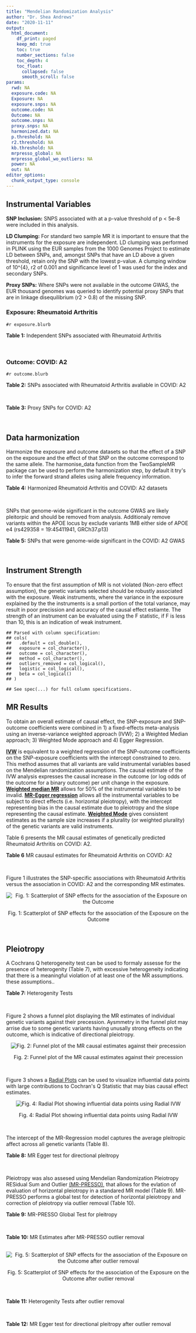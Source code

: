 ```yaml
---
title: "Mendelian Randomization Analysis"
author: "Dr. Shea Andrews"
date: "2020-11-11"
output:
  html_document:
    df_print: paged
    keep_md: true
    toc: true
    number_sections: false
    toc_depth: 4
    toc_float:
      collapsed: false
      smooth_scroll: false
params:
  rwd: NA
  exposure.code: NA
  Exposure: NA
  exposure.snps: NA
  outcome.code: NA
  Outcome: NA
  outcome.snps: NA
  proxy.snps: NA
  harmonized.dat: NA
  p.threshold: NA
  r2.threshold: NA
  kb.threshold: NA
  mrpresso_global: NA
  mrpresso_global_wo_outliers: NA
  power: NA
  out: NA
editor_options:
  chunk_output_type: console
---
```







## Instrumental Variables
**SNP Inclusion:** SNPS associated with at a p-value threshold of p < 5e-8 were included in this analysis.
<br>

**LD Clumping:** For standard two sample MR it is important to ensure that the instruments for the exposure are independent. LD clumping was performed in PLINK using the EUR samples from the 1000 Genomes Project to estimate LD between SNPs, and, amongst SNPs that have an LD above a given threshold, retain only the SNP with the lowest p-value. A clumping window of 10^{4}, r2 of 0.001 and significance level of 1 was used for the index and secondary SNPs.
<br>

**Proxy SNPs:** Where SNPs were not available in the outcome GWAS, the EUR thousand genomes was queried to identify potential proxy SNPs that are in linkage disequilibrium (r2 > 0.8) of the missing SNP.
<br>

### Exposure: Rheumatoid Arthritis
`#r exposure.blurb`
<br>

**Table 1:** Independent SNPs associated with Rheumatoid Arthritis
<div data-pagedtable="false">
  <script data-pagedtable-source type="application/json">
{"columns":[{"label":["SNP"],"name":[1],"type":["chr"],"align":["left"]},{"label":["CHROM"],"name":[2],"type":["dbl"],"align":["right"]},{"label":["POS"],"name":[3],"type":["dbl"],"align":["right"]},{"label":["REF"],"name":[4],"type":["chr"],"align":["left"]},{"label":["ALT"],"name":[5],"type":["chr"],"align":["left"]},{"label":["AF"],"name":[6],"type":["dbl"],"align":["right"]},{"label":["BETA"],"name":[7],"type":["dbl"],"align":["right"]},{"label":["SE"],"name":[8],"type":["dbl"],"align":["right"]},{"label":["Z"],"name":[9],"type":["dbl"],"align":["right"]},{"label":["P"],"name":[10],"type":["dbl"],"align":["right"]},{"label":["N"],"name":[11],"type":["dbl"],"align":["right"]},{"label":["TRAIT"],"name":[12],"type":["chr"],"align":["left"]}],"data":[{"1":"rs187786174","2":"1","3":"2523811","4":"G","5":"A","6":"0.0204778","7":"-0.11653382","8":"0.015306122","9":"-7.613543","10":"2.2e-10","11":"58284","12":"Rheumatoid_Arthritis"},{"1":"rs2240336","2":"1","3":"17674402","4":"C","5":"T","6":"0.3954930","7":"-0.10536052","8":"0.015306122","9":"-6.883554","10":"1.4e-09","11":"58284","12":"Rheumatoid_Arthritis"},{"1":"rs28411352","2":"1","3":"38278579","4":"C","5":"T","6":"0.2434500","7":"0.10436002","8":"0.022959184","9":"4.545458","10":"5.2e-09","11":"58284","12":"Rheumatoid_Arthritis"},{"1":"rs2476601","2":"1","3":"114377568","4":"A","5":"G","6":"0.8679250","7":"-0.59332700","8":"0.043367347","9":"-13.681400","10":"1.6e-149","11":"58284","12":"Rheumatoid_Arthritis"},{"1":"rs61828284","2":"1","3":"173299743","4":"C","5":"T","6":"0.0550693","7":"-0.19845094","8":"0.028061224","9":"-7.072070","10":"8.7e-09","11":"58284","12":"Rheumatoid_Arthritis"},{"1":"rs34695944","2":"2","3":"61124850","4":"T","5":"C","6":"0.3807150","7":"0.11653400","8":"0.015306122","9":"7.613540","10":"4.4e-14","11":"58284","12":"Rheumatoid_Arthritis"},{"1":"rs2661798","2":"2","3":"65635688","4":"A","5":"T","6":"0.3834450","7":"0.09431070","8":"0.015306122","9":"6.161630","10":"1.1e-09","11":"58284","12":"Rheumatoid_Arthritis"},{"1":"rs9653442","2":"2","3":"100825367","4":"C","5":"T","6":"0.5316020","7":"-0.10536052","8":"0.015306122","9":"-6.883554","10":"3.6e-12","11":"58284","12":"Rheumatoid_Arthritis"},{"1":"rs13426947","2":"2","3":"191933254","4":"G","5":"A","6":"0.1827410","7":"0.13102826","8":"0.022959184","9":"5.707009","10":"2.4e-12","11":"58284","12":"Rheumatoid_Arthritis"},{"1":"rs3087243","2":"2","3":"204738919","4":"G","5":"A","6":"0.3997100","7":"-0.13926207","8":"0.015306122","9":"-9.098455","10":"9.2e-20","11":"58284","12":"Rheumatoid_Arthritis"},{"1":"rs4452313","2":"3","3":"17047032","4":"A","5":"T","6":"0.2911230","7":"0.10536100","8":"0.015306122","9":"6.883550","10":"2.7e-10","11":"58284","12":"Rheumatoid_Arthritis"},{"1":"rs9310852","2":"3","3":"27784997","4":"A","5":"G","6":"0.4663500","7":"0.08338160","8":"0.015306122","9":"5.447600","10":"3.2e-08","11":"58284","12":"Rheumatoid_Arthritis"},{"1":"rs73081554","2":"3","3":"58302935","4":"C","5":"T","6":"0.0746377","7":"0.16551444","8":"0.035714286","9":"4.634404","10":"4.7e-08","11":"58284","12":"Rheumatoid_Arthritis"},{"1":"rs34046593","2":"4","3":"26111593","4":"G","5":"A","6":"0.2991580","7":"0.13976194","8":"0.020408163","9":"6.848335","10":"9.2e-17","11":"58284","12":"Rheumatoid_Arthritis"},{"1":"rs7731626","2":"5","3":"55444683","4":"G","5":"A","6":"0.3155110","7":"-0.19845094","8":"0.017857143","9":"-11.113253","10":"7.9e-23","11":"58284","12":"Rheumatoid_Arthritis"},{"1":"rs2561477","2":"5","3":"102608924","4":"G","5":"A","6":"0.3092130","7":"-0.10536052","8":"0.015306122","9":"-6.883554","10":"5.2e-10","11":"58284","12":"Rheumatoid_Arthritis"},{"1":"rs75599496","2":"6","3":"29205139","4":"G","5":"A","6":"0.0732724","7":"0.26236426","8":"0.038265306","9":"6.856453","10":"9.3e-18","11":"58284","12":"Rheumatoid_Arthritis"},{"1":"rs73432769","2":"6","3":"30716170","4":"C","5":"T","6":"0.0184850","7":"0.35065687","8":"0.066326531","9":"5.286827","10":"2.3e-13","11":"58284","12":"Rheumatoid_Arthritis"},{"1":"rs7754520","2":"6","3":"31906505","4":"C","5":"T","6":"0.0691295","7":"-0.57981850","8":"0.017857143","9":"-32.469836","10":"2.5e-75","11":"58284","12":"Rheumatoid_Arthritis"},{"1":"rs9296009","2":"6","3":"32114515","4":"A","5":"T","6":"0.1878170","7":"0.59783700","8":"0.007653061","9":"78.117400","10":"1.0e-250","11":"58284","12":"Rheumatoid_Arthritis"},{"1":"rs2858329","2":"6","3":"32658801","4":"A","5":"G","6":"0.4728350","7":"0.47803600","8":"0.010204082","9":"46.847500","10":"4.9e-204","11":"58284","12":"Rheumatoid_Arthritis"},{"1":"rs9277398","2":"6","3":"33051280","4":"T","5":"C","6":"0.2576700","7":"-0.35065700","8":"0.025510204","9":"-13.745700","10":"1.3e-86","11":"58284","12":"Rheumatoid_Arthritis"},{"1":"rs9277956","2":"6","3":"33211790","4":"G","5":"C","6":"0.1124360","7":"0.24846100","8":"0.017857143","9":"13.913800","10":"1.1e-32","11":"58284","12":"Rheumatoid_Arthritis"},{"1":"rs3799963","2":"6","3":"44231479","4":"G","5":"C","6":"0.0456204","7":"0.28768200","8":"0.038265306","9":"7.518090","10":"3.3e-08","11":"58284","12":"Rheumatoid_Arthritis"},{"1":"rs17264332","2":"6","3":"138005515","4":"A","5":"G","6":"0.2031930","7":"0.16251900","8":"0.015306122","9":"10.617900","10":"7.1e-19","11":"58284","12":"Rheumatoid_Arthritis"},{"1":"rs212389","2":"6","3":"159489791","4":"G","5":"A","6":"0.6965900","7":"0.09531018","8":"0.017857143","9":"5.337370","10":"1.1e-09","11":"58284","12":"Rheumatoid_Arthritis"},{"1":"rs1571878","2":"6","3":"167540842","4":"C","5":"T","6":"0.5631370","7":"-0.11653382","8":"0.012755102","9":"-9.136251","10":"4.9e-15","11":"58284","12":"Rheumatoid_Arthritis"},{"1":"rs3778753","2":"7","3":"128580042","4":"A","5":"G","6":"0.4340900","7":"0.11653400","8":"0.012755102","9":"9.136250","10":"4.2e-12","11":"58284","12":"Rheumatoid_Arthritis"},{"1":"rs11574914","2":"9","3":"34710338","4":"G","5":"A","6":"0.2992700","7":"0.12221763","8":"0.017857143","9":"6.844187","10":"1.5e-13","11":"58284","12":"Rheumatoid_Arthritis"},{"1":"rs10985070","2":"9","3":"123636121","4":"C","5":"A","6":"0.5272530","7":"-0.08338161","8":"0.015306122","9":"-5.447598","10":"1.7e-08","11":"58284","12":"Rheumatoid_Arthritis"},{"1":"rs706778","2":"10","3":"6098949","4":"C","5":"T","6":"0.4382760","7":"0.10436002","8":"0.017857143","9":"5.844161","10":"7.1e-12","11":"58284","12":"Rheumatoid_Arthritis"},{"1":"rs537544","2":"10","3":"8108382","4":"C","5":"T","6":"0.6293170","7":"-0.11653382","8":"0.015306122","9":"-7.613543","10":"8.0e-11","11":"58284","12":"Rheumatoid_Arthritis"},{"1":"rs12764378","2":"10","3":"63800004","4":"G","5":"A","6":"0.1825770","7":"0.13102826","8":"0.020408163","9":"6.420385","10":"1.9e-13","11":"58284","12":"Rheumatoid_Arthritis"},{"1":"rs10790268","2":"11","3":"118729391","4":"A","5":"G","6":"0.7762200","7":"0.16251900","8":"0.017857143","9":"9.101060","10":"3.3e-15","11":"58284","12":"Rheumatoid_Arthritis"},{"1":"rs9603608","2":"13","3":"40318819","4":"A","5":"C","6":"0.3852190","7":"-0.10436000","8":"0.017857143","9":"-5.844160","10":"7.6e-11","11":"58284","12":"Rheumatoid_Arthritis"},{"1":"rs8032939","2":"15","3":"38834033","4":"T","5":"C","6":"0.2649730","7":"0.11653400","8":"0.015306122","9":"7.613540","10":"2.4e-12","11":"58284","12":"Rheumatoid_Arthritis"},{"1":"rs8026898","2":"15","3":"69991417","4":"G","5":"A","6":"0.2595490","7":"0.14842001","8":"0.017857143","9":"8.311520","10":"2.4e-17","11":"58284","12":"Rheumatoid_Arthritis"},{"1":"rs13330176","2":"16","3":"86019087","4":"T","5":"A","6":"0.2022250","7":"0.11332869","8":"0.022959184","9":"4.936094","10":"9.0e-09","11":"58284","12":"Rheumatoid_Arthritis"},{"1":"rs59716545","2":"17","3":"38031857","4":"T","5":"G","6":"0.4167600","7":"0.09431070","8":"0.015306122","9":"6.161630","10":"2.0e-09","11":"58284","12":"Rheumatoid_Arthritis"},{"1":"rs592390","2":"18","3":"12822314","4":"T","5":"C","6":"0.4455140","7":"-0.09531020","8":"0.017857143","9":"-5.337370","10":"3.8e-09","11":"58284","12":"Rheumatoid_Arthritis"},{"1":"rs74956615","2":"19","3":"10427721","4":"T","5":"A","6":"0.0428850","7":"-0.37106368","8":"0.033163265","9":"-11.188997","10":"3.3e-16","11":"58284","12":"Rheumatoid_Arthritis"},{"1":"rs4239702","2":"20","3":"44749251","4":"T","5":"C","6":"0.7548950","7":"0.13926200","8":"0.015306122","9":"9.098460","10":"4.2e-14","11":"58284","12":"Rheumatoid_Arthritis"},{"1":"rs8133843","2":"21","3":"36738242","4":"G","5":"A","6":"0.6307830","7":"0.09531018","8":"0.020408163","9":"4.670199","10":"6.0e-09","11":"58284","12":"Rheumatoid_Arthritis"},{"1":"rs225433","2":"21","3":"43809418","4":"C","5":"G","6":"0.2398330","7":"-0.12783337","8":"0.020408163","9":"-6.263835","10":"1.8e-08","11":"58284","12":"Rheumatoid_Arthritis"},{"1":"rs2069235","2":"22","3":"39747780","4":"G","5":"A","6":"0.3169090","7":"0.10436002","8":"0.017857143","9":"5.844161","10":"3.0e-10","11":"58284","12":"Rheumatoid_Arthritis"}],"options":{"columns":{"min":{},"max":[10]},"rows":{"min":[10],"max":[10]},"pages":{}}}
  </script>
</div>
<br>

### Outcome: COVID: A2
`#r outcome.blurb`
<br>

**Table 2:** SNPs associated with Rheumatoid Arthritis avaliable in COVID: A2
<div data-pagedtable="false">
  <script data-pagedtable-source type="application/json">
{"columns":[{"label":["SNP"],"name":[1],"type":["chr"],"align":["left"]},{"label":["CHROM"],"name":[2],"type":["dbl"],"align":["right"]},{"label":["POS"],"name":[3],"type":["dbl"],"align":["right"]},{"label":["REF"],"name":[4],"type":["chr"],"align":["left"]},{"label":["ALT"],"name":[5],"type":["chr"],"align":["left"]},{"label":["AF"],"name":[6],"type":["dbl"],"align":["right"]},{"label":["BETA"],"name":[7],"type":["dbl"],"align":["right"]},{"label":["SE"],"name":[8],"type":["dbl"],"align":["right"]},{"label":["Z"],"name":[9],"type":["dbl"],"align":["right"]},{"label":["P"],"name":[10],"type":["dbl"],"align":["right"]},{"label":["N"],"name":[11],"type":["dbl"],"align":["right"]},{"label":["TRAIT"],"name":[12],"type":["chr"],"align":["left"]}],"data":[{"1":"rs2240336","2":"1","3":"17674402","4":"C","5":"T","6":"0.40810","7":"-0.0369310","8":"0.027881","9":"-1.32459381","10":"1.853e-01","11":"628126","12":"very_severe_respiratory_confirmed_covid_vs._population"},{"1":"rs28411352","2":"1","3":"38278579","4":"C","5":"T","6":"0.27260","7":"-0.0591120","8":"0.032554","9":"-1.81581372","10":"6.940e-02","11":"628126","12":"very_severe_respiratory_confirmed_covid_vs._population"},{"1":"rs2476601","2":"1","3":"114377568","4":"A","5":"G","6":"0.88030","7":"-0.0144640","8":"0.049667","9":"-0.29121952","10":"7.709e-01","11":"628126","12":"very_severe_respiratory_confirmed_covid_vs._population"},{"1":"rs61828284","2":"1","3":"173299743","4":"C","5":"T","6":"0.07209","7":"0.0254010","8":"0.053815","9":"0.47200595","10":"6.369e-01","11":"628126","12":"very_severe_respiratory_confirmed_covid_vs._population"},{"1":"rs34695944","2":"2","3":"61124850","4":"T","5":"C","6":"0.36300","7":"0.0128590","8":"0.028589","9":"0.44978838","10":"6.529e-01","11":"628126","12":"very_severe_respiratory_confirmed_covid_vs._population"},{"1":"rs2661798","2":"2","3":"65635688","4":"A","5":"T","6":"0.43340","7":"-0.0574240","8":"0.036370","9":"-1.57888370","10":"1.144e-01","11":"618070","12":"very_severe_respiratory_confirmed_covid_vs._population"},{"1":"rs9653442","2":"2","3":"100825367","4":"C","5":"T","6":"0.54350","7":"-0.0696070","8":"0.027500","9":"-2.53116364","10":"1.137e-02","11":"628126","12":"very_severe_respiratory_confirmed_covid_vs._population"},{"1":"rs13426947","2":"2","3":"191933254","4":"G","5":"A","6":"0.21570","7":"0.0123830","8":"0.034504","9":"0.35888593","10":"7.197e-01","11":"628126","12":"very_severe_respiratory_confirmed_covid_vs._population"},{"1":"rs3087243","2":"2","3":"204738919","4":"G","5":"A","6":"0.40490","7":"-0.0405360","8":"0.027419","9":"-1.47839090","10":"1.393e-01","11":"627723","12":"very_severe_respiratory_confirmed_covid_vs._population"},{"1":"rs4452313","2":"3","3":"17047032","4":"A","5":"T","6":"0.29640","7":"0.0248860","8":"0.029659","9":"0.83907077","10":"4.014e-01","11":"628126","12":"very_severe_respiratory_confirmed_covid_vs._population"},{"1":"rs9310852","2":"3","3":"27784997","4":"A","5":"G","6":"0.45880","7":"-0.0620580","8":"0.036580","9":"-1.69650082","10":"8.979e-02","11":"618070","12":"very_severe_respiratory_confirmed_covid_vs._population"},{"1":"rs73081554","2":"3","3":"58302935","4":"C","5":"T","6":"0.06782","7":"0.0041496","8":"0.081896","9":"0.05066914","10":"9.596e-01","11":"618070","12":"very_severe_respiratory_confirmed_covid_vs._population"},{"1":"rs34046593","2":"4","3":"26111593","4":"G","5":"A","6":"0.31130","7":"0.0563070","8":"0.037903","9":"1.48555523","10":"1.374e-01","11":"618070","12":"very_severe_respiratory_confirmed_covid_vs._population"},{"1":"rs7731626","2":"5","3":"55444683","4":"G","5":"A","6":"0.33930","7":"0.0112020","8":"0.028126","9":"0.39827917","10":"6.904e-01","11":"627723","12":"very_severe_respiratory_confirmed_covid_vs._population"},{"1":"rs2561477","2":"5","3":"102608924","4":"G","5":"A","6":"0.31850","7":"-0.0375480","8":"0.039540","9":"-0.94962064","10":"3.423e-01","11":"618070","12":"very_severe_respiratory_confirmed_covid_vs._population"},{"1":"rs75599496","2":"6","3":"29205139","4":"G","5":"A","6":"0.07043","7":"0.0199460","8":"0.063285","9":"0.31517737","10":"7.526e-01","11":"628126","12":"very_severe_respiratory_confirmed_covid_vs._population"},{"1":"rs73432769","2":"6","3":"30716170","4":"C","5":"T","6":"0.01902","7":"-0.0758680","8":"0.087071","9":"-0.87133489","10":"3.836e-01","11":"628126","12":"very_severe_respiratory_confirmed_covid_vs._population"},{"1":"rs7754520","2":"6","3":"31906505","4":"C","5":"T","6":"0.08451","7":"0.0350100","8":"0.046814","9":"0.74785321","10":"4.545e-01","11":"627723","12":"very_severe_respiratory_confirmed_covid_vs._population"},{"1":"rs9296009","2":"6","3":"32114515","4":"A","5":"T","6":"0.23720","7":"0.0153490","8":"0.048264","9":"0.31802171","10":"7.505e-01","11":"618070","12":"very_severe_respiratory_confirmed_covid_vs._population"},{"1":"rs9277398","2":"6","3":"33051280","4":"T","5":"C","6":"0.28740","7":"0.0273780","8":"0.038048","9":"0.71956476","10":"4.718e-01","11":"617749","12":"very_severe_respiratory_confirmed_covid_vs._population"},{"1":"rs9277956","2":"6","3":"33211790","4":"G","5":"C","6":"0.15050","7":"0.0102980","8":"0.050308","9":"0.20469905","10":"8.378e-01","11":"379359","12":"very_severe_respiratory_confirmed_covid_vs._population"},{"1":"rs3799963","2":"6","3":"44231479","4":"G","5":"C","6":"0.05151","7":"0.0100560","8":"0.094445","9":"0.10647467","10":"9.152e-01","11":"617667","12":"very_severe_respiratory_confirmed_covid_vs._population"},{"1":"rs17264332","2":"6","3":"138005515","4":"A","5":"G","6":"0.20830","7":"-0.0157710","8":"0.034231","9":"-0.46072274","10":"6.450e-01","11":"628126","12":"very_severe_respiratory_confirmed_covid_vs._population"},{"1":"rs212389","2":"6","3":"159489791","4":"G","5":"A","6":"0.64700","7":"0.0156130","8":"0.028640","9":"0.54514665","10":"5.857e-01","11":"627723","12":"very_severe_respiratory_confirmed_covid_vs._population"},{"1":"rs1571878","2":"6","3":"167540842","4":"C","5":"T","6":"0.55900","7":"-0.0266310","8":"0.027257","9":"-0.97703342","10":"3.285e-01","11":"628126","12":"very_severe_respiratory_confirmed_covid_vs._population"},{"1":"rs3778753","2":"7","3":"128580042","4":"A","5":"G","6":"0.45320","7":"-0.0087172","8":"0.035580","9":"-0.24500281","10":"8.065e-01","11":"617667","12":"very_severe_respiratory_confirmed_covid_vs._population"},{"1":"rs11574914","2":"9","3":"34710338","4":"G","5":"A","6":"0.31870","7":"-0.0222110","8":"0.039396","9":"-0.56378820","10":"5.729e-01","11":"618070","12":"very_severe_respiratory_confirmed_covid_vs._population"},{"1":"rs10985070","2":"9","3":"123636121","4":"C","5":"A","6":"0.54560","7":"0.0037634","8":"0.037270","9":"0.10097666","10":"9.196e-01","11":"618070","12":"very_severe_respiratory_confirmed_covid_vs._population"},{"1":"rs706778","2":"10","3":"6098949","4":"C","5":"T","6":"0.44960","7":"0.0424200","8":"0.027339","9":"1.55162954","10":"1.207e-01","11":"628126","12":"very_severe_respiratory_confirmed_covid_vs._population"},{"1":"rs537544","2":"10","3":"8108382","4":"C","5":"T","6":"0.61100","7":"-0.0278620","8":"0.038196","9":"-0.72944811","10":"4.657e-01","11":"617667","12":"very_severe_respiratory_confirmed_covid_vs._population"},{"1":"rs12764378","2":"10","3":"63800004","4":"G","5":"A","6":"0.20680","7":"0.0025958","8":"0.032178","9":"0.08067002","10":"9.357e-01","11":"628126","12":"very_severe_respiratory_confirmed_covid_vs._population"},{"1":"rs10790268","2":"11","3":"118729391","4":"A","5":"G","6":"0.81430","7":"-0.0691620","8":"0.034460","9":"-2.00702263","10":"4.475e-02","11":"628126","12":"very_severe_respiratory_confirmed_covid_vs._population"},{"1":"rs9603608","2":"13","3":"40318819","4":"A","5":"C","6":"0.35220","7":"-0.0362320","8":"0.029564","9":"-1.22554458","10":"2.204e-01","11":"628126","12":"very_severe_respiratory_confirmed_covid_vs._population"},{"1":"rs8032939","2":"15","3":"38834033","4":"T","5":"C","6":"0.25980","7":"0.0312170","8":"0.031099","9":"1.00379433","10":"3.155e-01","11":"628126","12":"very_severe_respiratory_confirmed_covid_vs._population"},{"1":"rs8026898","2":"15","3":"69991417","4":"G","5":"A","6":"0.27510","7":"0.0418890","8":"0.030568","9":"1.37035462","10":"1.706e-01","11":"628126","12":"very_severe_respiratory_confirmed_covid_vs._population"},{"1":"rs13330176","2":"16","3":"86019087","4":"T","5":"A","6":"0.21950","7":"0.0365020","8":"0.044627","9":"0.81793533","10":"4.134e-01","11":"618070","12":"very_severe_respiratory_confirmed_covid_vs._population"},{"1":"rs59716545","2":"17","3":"38031857","4":"T","5":"G","6":"0.47480","7":"0.0548190","8":"0.027851","9":"1.96829557","10":"4.903e-02","11":"389415","12":"very_severe_respiratory_confirmed_covid_vs._population"},{"1":"rs592390","2":"18","3":"12822314","4":"T","5":"C","6":"0.46460","7":"0.0132110","8":"0.027565","9":"0.47926719","10":"6.317e-01","11":"628126","12":"very_severe_respiratory_confirmed_covid_vs._population"},{"1":"rs74956615","2":"19","3":"10427721","4":"T","5":"A","6":"0.04737","7":"0.3114500","8":"0.062674","9":"4.96936529","10":"6.719e-07","11":"627723","12":"very_severe_respiratory_confirmed_covid_vs._population"},{"1":"rs4239702","2":"20","3":"44749251","4":"T","5":"C","6":"0.72010","7":"0.0072158","8":"0.030152","9":"0.23931414","10":"8.109e-01","11":"628126","12":"very_severe_respiratory_confirmed_covid_vs._population"},{"1":"rs8133843","2":"21","3":"36738242","4":"G","5":"A","6":"0.62670","7":"0.0471340","8":"0.037405","9":"1.26009892","10":"2.076e-01","11":"618070","12":"very_severe_respiratory_confirmed_covid_vs._population"},{"1":"rs225433","2":"21","3":"43809418","4":"C","5":"G","6":"0.22160","7":"-0.0712160","8":"0.048883","9":"-1.45686640","10":"1.452e-01","11":"617667","12":"very_severe_respiratory_confirmed_covid_vs._population"},{"1":"rs2069235","2":"22","3":"39747780","4":"G","5":"A","6":"0.31130","7":"0.0047375","8":"0.030578","9":"0.15493165","10":"8.769e-01","11":"628126","12":"very_severe_respiratory_confirmed_covid_vs._population"},{"1":"rs187786174","2":"NA","3":"NA","4":"NA","5":"NA","6":"NA","7":"NA","8":"NA","9":"NA","10":"NA","11":"NA","12":"NA"},{"1":"rs2858329","2":"NA","3":"NA","4":"NA","5":"NA","6":"NA","7":"NA","8":"NA","9":"NA","10":"NA","11":"NA","12":"NA"}],"options":{"columns":{"min":{},"max":[10]},"rows":{"min":[10],"max":[10]},"pages":{}}}
  </script>
</div>
<br>

**Table 3:** Proxy SNPs for COVID: A2
<div data-pagedtable="false">
  <script data-pagedtable-source type="application/json">
{"columns":[{"label":["target_snp"],"name":[1],"type":["chr"],"align":["left"]},{"label":["proxy_snp"],"name":[2],"type":["chr"],"align":["left"]},{"label":["ld.r2"],"name":[3],"type":["dbl"],"align":["right"]},{"label":["Dprime"],"name":[4],"type":["dbl"],"align":["right"]},{"label":["PHASE"],"name":[5],"type":["chr"],"align":["left"]},{"label":["X12"],"name":[6],"type":["lgl"],"align":["right"]},{"label":["CHROM"],"name":[7],"type":["dbl"],"align":["right"]},{"label":["POS"],"name":[8],"type":["dbl"],"align":["right"]},{"label":["REF.proxy"],"name":[9],"type":["chr"],"align":["left"]},{"label":["ALT.proxy"],"name":[10],"type":["chr"],"align":["left"]},{"label":["AF"],"name":[11],"type":["dbl"],"align":["right"]},{"label":["BETA"],"name":[12],"type":["dbl"],"align":["right"]},{"label":["SE"],"name":[13],"type":["dbl"],"align":["right"]},{"label":["Z"],"name":[14],"type":["dbl"],"align":["right"]},{"label":["P"],"name":[15],"type":["dbl"],"align":["right"]},{"label":["N"],"name":[16],"type":["dbl"],"align":["right"]},{"label":["TRAIT"],"name":[17],"type":["chr"],"align":["left"]},{"label":["ref"],"name":[18],"type":["chr"],"align":["left"]},{"label":["ref.proxy"],"name":[19],"type":["chr"],"align":["left"]},{"label":["alt"],"name":[20],"type":["chr"],"align":["left"]},{"label":["alt.proxy"],"name":[21],"type":["chr"],"align":["left"]},{"label":["ALT"],"name":[22],"type":["chr"],"align":["left"]},{"label":["REF"],"name":[23],"type":["chr"],"align":["left"]},{"label":["proxy.outcome"],"name":[24],"type":["lgl"],"align":["right"]}],"data":[{"1":"rs187786174","2":"rs745368","3":"0.990767","4":"1","5":"AT/GC","6":"NA","7":"1","8":"2524205","9":"C","10":"T","11":"0.3392","12":"-0.021618","13":"0.029550","14":"-0.7315736","15":"0.46440","16":"627723","17":"very_severe_respiratory_confirmed_covid_vs._population","18":"A","19":"T","20":"G","21":"C","22":"A","23":"G","24":"TRUE"},{"1":"rs2858329","2":"rs9275101","3":"0.988131","4":"1","5":"AG/GA","6":"NA","7":"6","8":"32649355","9":"G","10":"A","11":"0.4601","12":"-0.080365","13":"0.037176","14":"-2.1617441","15":"0.03064","16":"617749","17":"very_severe_respiratory_confirmed_covid_vs._population","18":"A","19":"G","20":"G","21":"A","22":"G","23":"A","24":"TRUE"}],"options":{"columns":{"min":{},"max":[10]},"rows":{"min":[10],"max":[10]},"pages":{}}}
  </script>
</div>
<br>

## Data harmonization
Harmonize the exposure and outcome datasets so that the effect of a SNP on the exposure and the effect of that SNP on the outcome correspond to the same allele. The harmonise_data function from the TwoSampleMR package can be used to perform the harmonization step, by default it try's to infer the forward strand alleles using allele frequency information.
<br>

**Table 4:** Harmonized Rheumatoid Arthritis and COVID: A2 datasets
<div data-pagedtable="false">
  <script data-pagedtable-source type="application/json">
{"columns":[{"label":["SNP"],"name":[1],"type":["chr"],"align":["left"]},{"label":["effect_allele.exposure"],"name":[2],"type":["chr"],"align":["left"]},{"label":["other_allele.exposure"],"name":[3],"type":["chr"],"align":["left"]},{"label":["effect_allele.outcome"],"name":[4],"type":["chr"],"align":["left"]},{"label":["other_allele.outcome"],"name":[5],"type":["chr"],"align":["left"]},{"label":["beta.exposure"],"name":[6],"type":["dbl"],"align":["right"]},{"label":["beta.outcome"],"name":[7],"type":["dbl"],"align":["right"]},{"label":["eaf.exposure"],"name":[8],"type":["dbl"],"align":["right"]},{"label":["eaf.outcome"],"name":[9],"type":["dbl"],"align":["right"]},{"label":["remove"],"name":[10],"type":["lgl"],"align":["right"]},{"label":["palindromic"],"name":[11],"type":["lgl"],"align":["right"]},{"label":["ambiguous"],"name":[12],"type":["lgl"],"align":["right"]},{"label":["id.outcome"],"name":[13],"type":["chr"],"align":["left"]},{"label":["chr.outcome"],"name":[14],"type":["dbl"],"align":["right"]},{"label":["pos.outcome"],"name":[15],"type":["dbl"],"align":["right"]},{"label":["se.outcome"],"name":[16],"type":["dbl"],"align":["right"]},{"label":["z.outcome"],"name":[17],"type":["dbl"],"align":["right"]},{"label":["pval.outcome"],"name":[18],"type":["dbl"],"align":["right"]},{"label":["samplesize.outcome"],"name":[19],"type":["dbl"],"align":["right"]},{"label":["outcome"],"name":[20],"type":["chr"],"align":["left"]},{"label":["mr_keep.outcome"],"name":[21],"type":["lgl"],"align":["right"]},{"label":["pval_origin.outcome"],"name":[22],"type":["chr"],"align":["left"]},{"label":["chr.exposure"],"name":[23],"type":["dbl"],"align":["right"]},{"label":["pos.exposure"],"name":[24],"type":["dbl"],"align":["right"]},{"label":["se.exposure"],"name":[25],"type":["dbl"],"align":["right"]},{"label":["z.exposure"],"name":[26],"type":["dbl"],"align":["right"]},{"label":["pval.exposure"],"name":[27],"type":["dbl"],"align":["right"]},{"label":["samplesize.exposure"],"name":[28],"type":["dbl"],"align":["right"]},{"label":["exposure"],"name":[29],"type":["chr"],"align":["left"]},{"label":["mr_keep.exposure"],"name":[30],"type":["lgl"],"align":["right"]},{"label":["pval_origin.exposure"],"name":[31],"type":["chr"],"align":["left"]},{"label":["id.exposure"],"name":[32],"type":["chr"],"align":["left"]},{"label":["action"],"name":[33],"type":["dbl"],"align":["right"]},{"label":["mr_keep"],"name":[34],"type":["lgl"],"align":["right"]},{"label":["pt"],"name":[35],"type":["dbl"],"align":["right"]},{"label":["pleitropy_keep"],"name":[36],"type":["lgl"],"align":["right"]},{"label":["mrpresso_RSSobs"],"name":[37],"type":["dbl"],"align":["right"]},{"label":["mrpresso_pval"],"name":[38],"type":["chr"],"align":["left"]},{"label":["mrpresso_keep"],"name":[39],"type":["lgl"],"align":["right"]}],"data":[{"1":"rs10790268","2":"G","3":"A","4":"G","5":"A","6":"0.16251900","7":"-0.0691620","8":"0.7762200","9":"0.81430","10":"FALSE","11":"FALSE","12":"FALSE","13":"7gPpM8","14":"11","15":"118729391","16":"0.034460","17":"-2.00702263","18":"4.475e-02","19":"628126","20":"covidhgi2020anaA2v4","21":"TRUE","22":"reported","23":"11","24":"118729391","25":"0.017857143","26":"9.101060","27":"3.3e-15","28":"58284","29":"Okada2014rartis","30":"TRUE","31":"reported","32":"tk86gr","33":"2","34":"TRUE","35":"5e-08","36":"TRUE","37":"4.757949e-03","38":"1","39":"TRUE"},{"1":"rs10985070","2":"A","3":"C","4":"A","5":"C","6":"-0.08338161","7":"0.0037634","8":"0.5272530","9":"0.54560","10":"FALSE","11":"FALSE","12":"FALSE","13":"7gPpM8","14":"9","15":"123636121","16":"0.037270","17":"0.10097666","18":"9.196e-01","19":"618070","20":"covidhgi2020anaA2v4","21":"TRUE","22":"reported","23":"9","24":"123636121","25":"0.015306122","26":"-5.447598","27":"1.7e-08","28":"58284","29":"Okada2014rartis","30":"TRUE","31":"reported","32":"tk86gr","33":"2","34":"TRUE","35":"5e-08","36":"TRUE","37":"9.416865e-06","38":"1","39":"TRUE"},{"1":"rs11574914","2":"A","3":"G","4":"A","5":"G","6":"0.12221763","7":"-0.0222110","8":"0.2992700","9":"0.31870","10":"FALSE","11":"FALSE","12":"FALSE","13":"7gPpM8","14":"9","15":"34710338","16":"0.039396","17":"-0.56378820","18":"5.729e-01","19":"618070","20":"covidhgi2020anaA2v4","21":"TRUE","22":"reported","23":"9","24":"34710338","25":"0.017857143","26":"6.844187","27":"1.5e-13","28":"58284","29":"Okada2014rartis","30":"TRUE","31":"reported","32":"tk86gr","33":"2","34":"TRUE","35":"5e-08","36":"TRUE","37":"4.551782e-04","38":"1","39":"TRUE"},{"1":"rs12764378","2":"A","3":"G","4":"A","5":"G","6":"0.13102826","7":"0.0025958","8":"0.1825770","9":"0.20680","10":"FALSE","11":"FALSE","12":"FALSE","13":"7gPpM8","14":"10","15":"63800004","16":"0.032178","17":"0.08067002","18":"9.357e-01","19":"628126","20":"covidhgi2020anaA2v4","21":"TRUE","22":"reported","23":"10","24":"63800004","25":"0.020408163","26":"6.420385","27":"1.9e-13","28":"58284","29":"Okada2014rartis","30":"TRUE","31":"reported","32":"tk86gr","33":"2","34":"TRUE","35":"5e-08","36":"TRUE","37":"1.409760e-05","38":"1","39":"TRUE"},{"1":"rs13330176","2":"A","3":"T","4":"A","5":"T","6":"0.11332869","7":"0.0365020","8":"0.2022250","9":"0.21950","10":"FALSE","11":"TRUE","12":"FALSE","13":"7gPpM8","14":"16","15":"86019087","16":"0.044627","17":"0.81793533","18":"4.134e-01","19":"618070","20":"covidhgi2020anaA2v4","21":"TRUE","22":"reported","23":"16","24":"86019087","25":"0.022959184","26":"4.936094","27":"9.0e-09","28":"58284","29":"Okada2014rartis","30":"TRUE","31":"reported","32":"tk86gr","33":"2","34":"TRUE","35":"5e-08","36":"TRUE","37":"1.417620e-03","38":"1","39":"TRUE"},{"1":"rs13426947","2":"A","3":"G","4":"A","5":"G","6":"0.13102826","7":"0.0123830","8":"0.1827410","9":"0.21570","10":"FALSE","11":"FALSE","12":"FALSE","13":"7gPpM8","14":"2","15":"191933254","16":"0.034504","17":"0.35888593","18":"7.197e-01","19":"628126","20":"covidhgi2020anaA2v4","21":"TRUE","22":"reported","23":"2","24":"191933254","25":"0.022959184","26":"5.707009","27":"2.4e-12","28":"58284","29":"Okada2014rartis","30":"TRUE","31":"reported","32":"tk86gr","33":"2","34":"TRUE","35":"5e-08","36":"TRUE","37":"1.862273e-04","38":"1","39":"TRUE"},{"1":"rs1571878","2":"T","3":"C","4":"T","5":"C","6":"-0.11653382","7":"-0.0266310","8":"0.5631370","9":"0.55900","10":"FALSE","11":"FALSE","12":"FALSE","13":"7gPpM8","14":"6","15":"167540842","16":"0.027257","17":"-0.97703342","18":"3.285e-01","19":"628126","20":"covidhgi2020anaA2v4","21":"TRUE","22":"reported","23":"6","24":"167540842","25":"0.012755102","26":"-9.136251","27":"4.9e-15","28":"58284","29":"Okada2014rartis","30":"TRUE","31":"reported","32":"tk86gr","33":"2","34":"TRUE","35":"5e-08","36":"TRUE","37":"7.849474e-04","38":"1","39":"TRUE"},{"1":"rs17264332","2":"G","3":"A","4":"G","5":"A","6":"0.16251900","7":"-0.0157710","8":"0.2031930","9":"0.20830","10":"FALSE","11":"FALSE","12":"FALSE","13":"7gPpM8","14":"6","15":"138005515","16":"0.034231","17":"-0.46072274","18":"6.450e-01","19":"628126","20":"covidhgi2020anaA2v4","21":"TRUE","22":"reported","23":"6","24":"138005515","25":"0.015306122","26":"10.617900","27":"7.1e-19","28":"58284","29":"Okada2014rartis","30":"TRUE","31":"reported","32":"tk86gr","33":"2","34":"TRUE","35":"5e-08","36":"TRUE","37":"2.146371e-04","38":"1","39":"TRUE"},{"1":"rs187786174","2":"A","3":"G","4":"A","5":"G","6":"-0.11653382","7":"-0.0216180","8":"0.0204778","9":"0.33920","10":"FALSE","11":"FALSE","12":"FALSE","13":"7gPpM8","14":"1","15":"2524205","16":"0.029550","17":"-0.73157360","18":"4.644e-01","19":"627723","20":"covidhgi2020anaA2v4","21":"TRUE","22":"reported","23":"1","24":"2523811","25":"0.015306122","26":"-7.613543","27":"2.2e-10","28":"58284","29":"Okada2014rartis","30":"TRUE","31":"reported","32":"tk86gr","33":"2","34":"TRUE","35":"5e-08","36":"TRUE","37":"5.236039e-04","38":"1","39":"TRUE"},{"1":"rs2069235","2":"A","3":"G","4":"A","5":"G","6":"0.10436002","7":"0.0047375","8":"0.3169090","9":"0.31130","10":"FALSE","11":"FALSE","12":"FALSE","13":"7gPpM8","14":"22","15":"39747780","16":"0.030578","17":"0.15493165","18":"8.769e-01","19":"628126","20":"covidhgi2020anaA2v4","21":"TRUE","22":"reported","23":"22","24":"39747780","25":"0.017857143","26":"5.844161","27":"3.0e-10","28":"58284","29":"Okada2014rartis","30":"TRUE","31":"reported","32":"tk86gr","33":"2","34":"TRUE","35":"5e-08","36":"TRUE","37":"3.218680e-05","38":"1","39":"TRUE"},{"1":"rs212389","2":"A","3":"G","4":"A","5":"G","6":"0.09531018","7":"0.0156130","8":"0.6965900","9":"0.64700","10":"FALSE","11":"FALSE","12":"FALSE","13":"7gPpM8","14":"6","15":"159489791","16":"0.028640","17":"0.54514665","18":"5.857e-01","19":"627723","20":"covidhgi2020anaA2v4","21":"TRUE","22":"reported","23":"6","24":"159489791","25":"0.017857143","26":"5.337370","27":"1.1e-09","28":"58284","29":"Okada2014rartis","30":"TRUE","31":"reported","32":"tk86gr","33":"2","34":"TRUE","35":"5e-08","36":"TRUE","37":"2.743467e-04","38":"1","39":"TRUE"},{"1":"rs2240336","2":"T","3":"C","4":"T","5":"C","6":"-0.10536052","7":"-0.0369310","8":"0.3954930","9":"0.40810","10":"FALSE","11":"FALSE","12":"FALSE","13":"7gPpM8","14":"1","15":"17674402","16":"0.027881","17":"-1.32459381","18":"1.853e-01","19":"628126","20":"covidhgi2020anaA2v4","21":"TRUE","22":"reported","23":"1","24":"17674402","25":"0.015306122","26":"-6.883554","27":"1.4e-09","28":"58284","29":"Okada2014rartis","30":"TRUE","31":"reported","32":"tk86gr","33":"2","34":"TRUE","35":"5e-08","36":"TRUE","37":"1.462965e-03","38":"1","39":"TRUE"},{"1":"rs225433","2":"G","3":"C","4":"G","5":"C","6":"-0.12783337","7":"-0.0712160","8":"0.2398330","9":"0.22160","10":"FALSE","11":"TRUE","12":"FALSE","13":"7gPpM8","14":"21","15":"43809418","16":"0.048883","17":"-1.45686640","18":"1.452e-01","19":"617667","20":"covidhgi2020anaA2v4","21":"TRUE","22":"reported","23":"21","24":"43809418","25":"0.020408163","26":"-6.263835","27":"1.8e-08","28":"58284","29":"Okada2014rartis","30":"TRUE","31":"reported","32":"tk86gr","33":"2","34":"TRUE","35":"5e-08","36":"TRUE","37":"5.283251e-03","38":"1","39":"TRUE"},{"1":"rs2476601","2":"G","3":"A","4":"G","5":"A","6":"-0.59332700","7":"-0.0144640","8":"0.8679250","9":"0.88030","10":"FALSE","11":"FALSE","12":"FALSE","13":"7gPpM8","14":"1","15":"114377568","16":"0.049667","17":"-0.29121952","18":"7.709e-01","19":"628126","20":"covidhgi2020anaA2v4","21":"TRUE","22":"reported","23":"1","24":"114377568","25":"0.043367347","26":"-13.681400","27":"1.6e-149","28":"58284","29":"Okada2014rartis","30":"TRUE","31":"reported","32":"tk86gr","33":"2","34":"TRUE","35":"5e-08","36":"TRUE","37":"4.807497e-04","38":"1","39":"TRUE"},{"1":"rs2561477","2":"A","3":"G","4":"A","5":"G","6":"-0.10536052","7":"-0.0375480","8":"0.3092130","9":"0.31850","10":"FALSE","11":"FALSE","12":"FALSE","13":"7gPpM8","14":"5","15":"102608924","16":"0.039540","17":"-0.94962064","18":"3.423e-01","19":"618070","20":"covidhgi2020anaA2v4","21":"TRUE","22":"reported","23":"5","24":"102608924","25":"0.015306122","26":"-6.883554","27":"5.2e-10","28":"58284","29":"Okada2014rartis","30":"TRUE","31":"reported","32":"tk86gr","33":"2","34":"TRUE","35":"5e-08","36":"TRUE","37":"1.494161e-03","38":"1","39":"TRUE"},{"1":"rs2661798","2":"T","3":"A","4":"T","5":"A","6":"0.09431070","7":"-0.0574240","8":"0.3834450","9":"0.43340","10":"FALSE","11":"TRUE","12":"TRUE","13":"7gPpM8","14":"2","15":"65635688","16":"0.036370","17":"-1.57888370","18":"1.144e-01","19":"618070","20":"covidhgi2020anaA2v4","21":"TRUE","22":"reported","23":"2","24":"65635688","25":"0.015306122","26":"6.161630","27":"1.1e-09","28":"58284","29":"Okada2014rartis","30":"TRUE","31":"reported","32":"tk86gr","33":"2","34":"FALSE","35":"5e-08","36":"TRUE","37":"NA","38":"NA","39":"NA"},{"1":"rs28411352","2":"T","3":"C","4":"T","5":"C","6":"0.10436002","7":"-0.0591120","8":"0.2434500","9":"0.27260","10":"FALSE","11":"FALSE","12":"FALSE","13":"7gPpM8","14":"1","15":"38278579","16":"0.032554","17":"-1.81581372","18":"6.940e-02","19":"628126","20":"covidhgi2020anaA2v4","21":"TRUE","22":"reported","23":"1","24":"38278579","25":"0.022959184","26":"4.545458","27":"5.2e-09","28":"58284","29":"Okada2014rartis","30":"TRUE","31":"reported","32":"tk86gr","33":"2","34":"TRUE","35":"5e-08","36":"TRUE","37":"3.445303e-03","38":"1","39":"TRUE"},{"1":"rs2858329","2":"G","3":"A","4":"G","5":"A","6":"0.47803600","7":"-0.0803650","8":"0.4728350","9":"0.46010","10":"FALSE","11":"FALSE","12":"FALSE","13":"7gPpM8","14":"6","15":"32649355","16":"0.037176","17":"-2.16174414","18":"3.064e-02","19":"617749","20":"covidhgi2020anaA2v4","21":"TRUE","22":"reported","23":"6","24":"32658801","25":"0.010204082","26":"46.847500","27":"1.0e-200","28":"58284","29":"Okada2014rartis","30":"TRUE","31":"reported","32":"tk86gr","33":"2","34":"TRUE","35":"5e-08","36":"TRUE","37":"7.669496e-03","38":"1","39":"TRUE"},{"1":"rs3087243","2":"A","3":"G","4":"A","5":"G","6":"-0.13926207","7":"-0.0405360","8":"0.3997100","9":"0.40490","10":"FALSE","11":"FALSE","12":"FALSE","13":"7gPpM8","14":"2","15":"204738919","16":"0.027419","17":"-1.47839090","18":"1.393e-01","19":"627723","20":"covidhgi2020anaA2v4","21":"TRUE","22":"reported","23":"2","24":"204738919","25":"0.015306122","26":"-9.098455","27":"9.2e-20","28":"58284","29":"Okada2014rartis","30":"TRUE","31":"reported","32":"tk86gr","33":"2","34":"TRUE","35":"5e-08","36":"TRUE","37":"1.812233e-03","38":"1","39":"TRUE"},{"1":"rs34046593","2":"A","3":"G","4":"A","5":"G","6":"0.13976194","7":"0.0563070","8":"0.2991580","9":"0.31130","10":"FALSE","11":"FALSE","12":"FALSE","13":"7gPpM8","14":"4","15":"26111593","16":"0.037903","17":"1.48555523","18":"1.374e-01","19":"618070","20":"covidhgi2020anaA2v4","21":"TRUE","22":"reported","23":"4","24":"26111593","25":"0.020408163","26":"6.848335","27":"9.2e-17","28":"58284","29":"Okada2014rartis","30":"TRUE","31":"reported","32":"tk86gr","33":"2","34":"TRUE","35":"5e-08","36":"TRUE","37":"3.376299e-03","38":"1","39":"TRUE"},{"1":"rs34695944","2":"C","3":"T","4":"C","5":"T","6":"0.11653400","7":"0.0128590","8":"0.3807150","9":"0.36300","10":"FALSE","11":"FALSE","12":"FALSE","13":"7gPpM8","14":"2","15":"61124850","16":"0.028589","17":"0.44978838","18":"6.529e-01","19":"628126","20":"covidhgi2020anaA2v4","21":"TRUE","22":"reported","23":"2","24":"61124850","25":"0.015306122","26":"7.613540","27":"4.4e-14","28":"58284","29":"Okada2014rartis","30":"TRUE","31":"reported","32":"tk86gr","33":"2","34":"TRUE","35":"5e-08","36":"TRUE","37":"1.967818e-04","38":"1","39":"TRUE"},{"1":"rs3778753","2":"G","3":"A","4":"G","5":"A","6":"0.11653400","7":"-0.0087172","8":"0.4340900","9":"0.45320","10":"FALSE","11":"FALSE","12":"FALSE","13":"7gPpM8","14":"7","15":"128580042","16":"0.035580","17":"-0.24500281","18":"8.065e-01","19":"617667","20":"covidhgi2020anaA2v4","21":"TRUE","22":"reported","23":"7","24":"128580042","25":"0.012755102","26":"9.136250","27":"4.2e-12","28":"58284","29":"Okada2014rartis","30":"TRUE","31":"reported","32":"tk86gr","33":"2","34":"TRUE","35":"5e-08","36":"TRUE","37":"6.075598e-05","38":"1","39":"TRUE"},{"1":"rs3799963","2":"C","3":"G","4":"C","5":"G","6":"0.28768200","7":"0.0100560","8":"0.0456204","9":"0.05151","10":"FALSE","11":"TRUE","12":"FALSE","13":"7gPpM8","14":"6","15":"44231479","16":"0.094445","17":"0.10647467","18":"9.152e-01","19":"617667","20":"covidhgi2020anaA2v4","21":"TRUE","22":"reported","23":"6","24":"44231479","25":"0.038265306","26":"7.518090","27":"3.3e-08","28":"58284","29":"Okada2014rartis","30":"TRUE","31":"reported","32":"tk86gr","33":"2","34":"TRUE","35":"5e-08","36":"TRUE","37":"1.583798e-04","38":"1","39":"TRUE"},{"1":"rs4239702","2":"C","3":"T","4":"C","5":"T","6":"0.13926200","7":"0.0072158","8":"0.7548950","9":"0.72010","10":"FALSE","11":"FALSE","12":"FALSE","13":"7gPpM8","14":"20","15":"44749251","16":"0.030152","17":"0.23931414","18":"8.109e-01","19":"628126","20":"covidhgi2020anaA2v4","21":"TRUE","22":"reported","23":"20","24":"44749251","25":"0.015306122","26":"9.098460","27":"4.2e-14","28":"58284","29":"Okada2014rartis","30":"TRUE","31":"reported","32":"tk86gr","33":"2","34":"TRUE","35":"5e-08","36":"TRUE","37":"7.289207e-05","38":"1","39":"TRUE"},{"1":"rs4452313","2":"T","3":"A","4":"T","5":"A","6":"0.10536100","7":"0.0248860","8":"0.2911230","9":"0.29640","10":"FALSE","11":"TRUE","12":"FALSE","13":"7gPpM8","14":"3","15":"17047032","16":"0.029659","17":"0.83907077","18":"4.014e-01","19":"628126","20":"covidhgi2020anaA2v4","21":"TRUE","22":"reported","23":"3","24":"17047032","25":"0.015306122","26":"6.883550","27":"2.7e-10","28":"58284","29":"Okada2014rartis","30":"TRUE","31":"reported","32":"tk86gr","33":"2","34":"TRUE","35":"5e-08","36":"TRUE","37":"6.777927e-04","38":"1","39":"TRUE"},{"1":"rs537544","2":"T","3":"C","4":"T","5":"C","6":"-0.11653382","7":"-0.0278620","8":"0.6293170","9":"0.61100","10":"FALSE","11":"FALSE","12":"FALSE","13":"7gPpM8","14":"10","15":"8108382","16":"0.038196","17":"-0.72944811","18":"4.657e-01","19":"617667","20":"covidhgi2020anaA2v4","21":"TRUE","22":"reported","23":"10","24":"8108382","25":"0.015306122","26":"-7.613543","27":"8.0e-11","28":"58284","29":"Okada2014rartis","30":"TRUE","31":"reported","32":"tk86gr","33":"2","34":"TRUE","35":"5e-08","36":"TRUE","37":"8.444833e-04","38":"1","39":"TRUE"},{"1":"rs592390","2":"C","3":"T","4":"C","5":"T","6":"-0.09531020","7":"0.0132110","8":"0.4455140","9":"0.46460","10":"FALSE","11":"FALSE","12":"FALSE","13":"7gPpM8","14":"18","15":"12822314","16":"0.027565","17":"0.47926719","18":"6.317e-01","19":"628126","20":"covidhgi2020anaA2v4","21":"TRUE","22":"reported","23":"18","24":"12822314","25":"0.017857143","26":"-5.337370","27":"3.8e-09","28":"58284","29":"Okada2014rartis","30":"TRUE","31":"reported","32":"tk86gr","33":"2","34":"TRUE","35":"5e-08","36":"TRUE","37":"1.567419e-04","38":"1","39":"TRUE"},{"1":"rs59716545","2":"G","3":"T","4":"G","5":"T","6":"0.09431070","7":"0.0548190","8":"0.4167600","9":"0.47480","10":"FALSE","11":"FALSE","12":"FALSE","13":"7gPpM8","14":"17","15":"38031857","16":"0.027851","17":"1.96829557","18":"4.903e-02","19":"389415","20":"covidhgi2020anaA2v4","21":"TRUE","22":"reported","23":"17","24":"38031857","25":"0.015306122","26":"6.161630","27":"2.0e-09","28":"58284","29":"Okada2014rartis","30":"TRUE","31":"reported","32":"tk86gr","33":"2","34":"TRUE","35":"5e-08","36":"TRUE","37":"3.149315e-03","38":"1","39":"TRUE"},{"1":"rs61828284","2":"T","3":"C","4":"T","5":"C","6":"-0.19845094","7":"0.0254010","8":"0.0550693","9":"0.07209","10":"FALSE","11":"FALSE","12":"FALSE","13":"7gPpM8","14":"1","15":"173299743","16":"0.053815","17":"0.47200595","18":"6.369e-01","19":"628126","20":"covidhgi2020anaA2v4","21":"TRUE","22":"reported","23":"1","24":"173299743","25":"0.028061224","26":"-7.072070","27":"8.7e-09","28":"58284","29":"Okada2014rartis","30":"TRUE","31":"reported","32":"tk86gr","33":"2","34":"TRUE","35":"5e-08","36":"TRUE","37":"5.746895e-04","38":"1","39":"TRUE"},{"1":"rs706778","2":"T","3":"C","4":"T","5":"C","6":"0.10436002","7":"0.0424200","8":"0.4382760","9":"0.44960","10":"FALSE","11":"FALSE","12":"FALSE","13":"7gPpM8","14":"10","15":"6098949","16":"0.027339","17":"1.55162954","18":"1.207e-01","19":"628126","20":"covidhgi2020anaA2v4","21":"TRUE","22":"reported","23":"10","24":"6098949","25":"0.017857143","26":"5.844161","27":"7.1e-12","28":"58284","29":"Okada2014rartis","30":"TRUE","31":"reported","32":"tk86gr","33":"2","34":"TRUE","35":"5e-08","36":"TRUE","37":"1.918513e-03","38":"1","39":"TRUE"},{"1":"rs73081554","2":"T","3":"C","4":"T","5":"C","6":"0.16551444","7":"0.0041496","8":"0.0746377","9":"0.06782","10":"FALSE","11":"FALSE","12":"FALSE","13":"7gPpM8","14":"3","15":"58302935","16":"0.081896","17":"0.05066914","18":"9.596e-01","19":"618070","20":"covidhgi2020anaA2v4","21":"TRUE","22":"reported","23":"3","24":"58302935","25":"0.035714286","26":"4.634404","27":"4.7e-08","28":"58284","29":"Okada2014rartis","30":"TRUE","31":"reported","32":"tk86gr","33":"2","34":"TRUE","35":"5e-08","36":"TRUE","37":"3.102513e-05","38":"1","39":"TRUE"},{"1":"rs73432769","2":"T","3":"C","4":"T","5":"C","6":"0.35065687","7":"-0.0758680","8":"0.0184850","9":"0.01902","10":"FALSE","11":"FALSE","12":"FALSE","13":"7gPpM8","14":"6","15":"30716170","16":"0.087071","17":"-0.87133489","18":"3.836e-01","19":"628126","20":"covidhgi2020anaA2v4","21":"TRUE","22":"reported","23":"6","24":"30716170","25":"0.066326531","26":"5.286827","27":"2.3e-13","28":"58284","29":"Okada2014rartis","30":"TRUE","31":"reported","32":"tk86gr","33":"2","34":"TRUE","35":"5e-08","36":"TRUE","37":"5.450494e-03","38":"1","39":"TRUE"},{"1":"rs74956615","2":"A","3":"T","4":"A","5":"T","6":"-0.37106368","7":"0.3114500","8":"0.0428850","9":"0.04737","10":"FALSE","11":"TRUE","12":"FALSE","13":"7gPpM8","14":"19","15":"10427721","16":"0.062674","17":"4.96936529","18":"6.719e-07","19":"627723","20":"covidhgi2020anaA2v4","21":"TRUE","22":"reported","23":"19","24":"10427721","25":"0.033163265","26":"-11.188997","27":"3.3e-16","28":"58284","29":"Okada2014rartis","30":"TRUE","31":"reported","32":"tk86gr","33":"2","34":"TRUE","35":"5e-08","36":"TRUE","37":"1.004547e-01","38":"<0.0044","39":"FALSE"},{"1":"rs75599496","2":"A","3":"G","4":"A","5":"G","6":"0.26236426","7":"0.0199460","8":"0.0732724","9":"0.07043","10":"FALSE","11":"FALSE","12":"FALSE","13":"7gPpM8","14":"6","15":"29205139","16":"0.063285","17":"0.31517737","18":"7.526e-01","19":"628126","20":"covidhgi2020anaA2v4","21":"TRUE","22":"reported","23":"6","24":"29205139","25":"0.038265306","26":"6.856453","27":"9.3e-18","28":"58284","29":"Okada2014rartis","30":"TRUE","31":"reported","32":"tk86gr","33":"2","34":"TRUE","35":"5e-08","36":"TRUE","37":"5.048957e-04","38":"1","39":"TRUE"},{"1":"rs7731626","2":"A","3":"G","4":"A","5":"G","6":"-0.19845094","7":"0.0112020","8":"0.3155110","9":"0.33930","10":"FALSE","11":"FALSE","12":"FALSE","13":"7gPpM8","14":"5","15":"55444683","16":"0.028126","17":"0.39827917","18":"6.904e-01","19":"627723","20":"covidhgi2020anaA2v4","21":"TRUE","22":"reported","23":"5","24":"55444683","25":"0.017857143","26":"-11.113253","27":"7.9e-23","28":"58284","29":"Okada2014rartis","30":"TRUE","31":"reported","32":"tk86gr","33":"2","34":"TRUE","35":"5e-08","36":"TRUE","37":"9.808126e-05","38":"1","39":"TRUE"},{"1":"rs7754520","2":"T","3":"C","4":"T","5":"C","6":"-0.57981850","7":"0.0350100","8":"0.0691295","9":"0.08451","10":"FALSE","11":"FALSE","12":"FALSE","13":"7gPpM8","14":"6","15":"31906505","16":"0.046814","17":"0.74785321","18":"4.545e-01","19":"627723","20":"covidhgi2020anaA2v4","21":"TRUE","22":"reported","23":"6","24":"31906505","25":"0.017857143","26":"-32.469836","27":"2.5e-75","28":"58284","29":"Okada2014rartis","30":"TRUE","31":"reported","32":"tk86gr","33":"2","34":"TRUE","35":"5e-08","36":"TRUE","37":"1.167807e-03","38":"1","39":"TRUE"},{"1":"rs8026898","2":"A","3":"G","4":"A","5":"G","6":"0.14842001","7":"0.0418890","8":"0.2595490","9":"0.27510","10":"FALSE","11":"FALSE","12":"FALSE","13":"7gPpM8","14":"15","15":"69991417","16":"0.030568","17":"1.37035462","18":"1.706e-01","19":"628126","20":"covidhgi2020anaA2v4","21":"TRUE","22":"reported","23":"15","24":"69991417","25":"0.017857143","26":"8.311520","27":"2.4e-17","28":"58284","29":"Okada2014rartis","30":"TRUE","31":"reported","32":"tk86gr","33":"2","34":"TRUE","35":"5e-08","36":"TRUE","37":"1.931843e-03","38":"1","39":"TRUE"},{"1":"rs8032939","2":"C","3":"T","4":"C","5":"T","6":"0.11653400","7":"0.0312170","8":"0.2649730","9":"0.25980","10":"FALSE","11":"FALSE","12":"FALSE","13":"7gPpM8","14":"15","15":"38834033","16":"0.031099","17":"1.00379433","18":"3.155e-01","19":"628126","20":"covidhgi2020anaA2v4","21":"TRUE","22":"reported","23":"15","24":"38834033","25":"0.015306122","26":"7.613540","27":"2.4e-12","28":"58284","29":"Okada2014rartis","30":"TRUE","31":"reported","32":"tk86gr","33":"2","34":"TRUE","35":"5e-08","36":"TRUE","37":"1.060166e-03","38":"1","39":"TRUE"},{"1":"rs8133843","2":"A","3":"G","4":"A","5":"G","6":"0.09531018","7":"0.0471340","8":"0.6307830","9":"0.62670","10":"FALSE","11":"FALSE","12":"FALSE","13":"7gPpM8","14":"21","15":"36738242","16":"0.037405","17":"1.26009892","18":"2.076e-01","19":"618070","20":"covidhgi2020anaA2v4","21":"TRUE","22":"reported","23":"21","24":"36738242","25":"0.020408163","26":"4.670199","27":"6.0e-09","28":"58284","29":"Okada2014rartis","30":"TRUE","31":"reported","32":"tk86gr","33":"2","34":"TRUE","35":"5e-08","36":"TRUE","37":"2.321800e-03","38":"1","39":"TRUE"},{"1":"rs9277398","2":"C","3":"T","4":"C","5":"T","6":"-0.35065700","7":"0.0273780","8":"0.2576700","9":"0.28740","10":"FALSE","11":"FALSE","12":"FALSE","13":"7gPpM8","14":"6","15":"33051280","16":"0.038048","17":"0.71956476","18":"4.718e-01","19":"617749","20":"covidhgi2020anaA2v4","21":"TRUE","22":"reported","23":"6","24":"33051280","25":"0.025510204","26":"-13.745700","27":"1.3e-86","28":"58284","29":"Okada2014rartis","30":"TRUE","31":"reported","32":"tk86gr","33":"2","34":"TRUE","35":"5e-08","36":"TRUE","37":"6.829080e-04","38":"1","39":"TRUE"},{"1":"rs9277956","2":"C","3":"G","4":"C","5":"G","6":"0.24846100","7":"0.0102980","8":"0.1124360","9":"0.15050","10":"FALSE","11":"TRUE","12":"FALSE","13":"7gPpM8","14":"6","15":"33211790","16":"0.050308","17":"0.20469905","18":"8.378e-01","19":"379359","20":"covidhgi2020anaA2v4","21":"TRUE","22":"reported","23":"6","24":"33211790","25":"0.017857143","26":"13.913800","27":"1.1e-32","28":"58284","29":"Okada2014rartis","30":"TRUE","31":"reported","32":"tk86gr","33":"2","34":"TRUE","35":"5e-08","36":"TRUE","37":"1.598593e-04","38":"1","39":"TRUE"},{"1":"rs9296009","2":"T","3":"A","4":"T","5":"A","6":"0.59783700","7":"0.0153490","8":"0.1878170","9":"0.23720","10":"FALSE","11":"TRUE","12":"FALSE","13":"7gPpM8","14":"6","15":"32114515","16":"0.048264","17":"0.31802171","18":"7.505e-01","19":"618070","20":"covidhgi2020anaA2v4","21":"TRUE","22":"reported","23":"6","24":"32114515","25":"0.007653061","26":"78.117400","27":"1.0e-200","28":"58284","29":"Okada2014rartis","30":"TRUE","31":"reported","32":"tk86gr","33":"2","34":"TRUE","35":"5e-08","36":"TRUE","37":"5.374039e-04","38":"1","39":"TRUE"},{"1":"rs9310852","2":"G","3":"A","4":"G","5":"A","6":"0.08338160","7":"-0.0620580","8":"0.4663500","9":"0.45880","10":"FALSE","11":"FALSE","12":"FALSE","13":"7gPpM8","14":"3","15":"27784997","16":"0.036580","17":"-1.69650082","18":"8.979e-02","19":"618070","20":"covidhgi2020anaA2v4","21":"TRUE","22":"reported","23":"3","24":"27784997","25":"0.015306122","26":"5.447600","27":"3.2e-08","28":"58284","29":"Okada2014rartis","30":"TRUE","31":"reported","32":"tk86gr","33":"2","34":"TRUE","35":"5e-08","36":"TRUE","37":"3.794594e-03","38":"1","39":"TRUE"},{"1":"rs9603608","2":"C","3":"A","4":"C","5":"A","6":"-0.10436000","7":"-0.0362320","8":"0.3852190","9":"0.35220","10":"FALSE","11":"FALSE","12":"FALSE","13":"7gPpM8","14":"13","15":"40318819","16":"0.029564","17":"-1.22554458","18":"2.204e-01","19":"628126","20":"covidhgi2020anaA2v4","21":"TRUE","22":"reported","23":"13","24":"40318819","25":"0.017857143","26":"-5.844160","27":"7.6e-11","28":"58284","29":"Okada2014rartis","30":"TRUE","31":"reported","32":"tk86gr","33":"2","34":"TRUE","35":"5e-08","36":"TRUE","37":"1.404726e-03","38":"1","39":"TRUE"},{"1":"rs9653442","2":"T","3":"C","4":"T","5":"C","6":"-0.10536052","7":"-0.0696070","8":"0.5316020","9":"0.54350","10":"FALSE","11":"FALSE","12":"FALSE","13":"7gPpM8","14":"2","15":"100825367","16":"0.027500","17":"-2.53116364","18":"1.137e-02","19":"628126","20":"covidhgi2020anaA2v4","21":"TRUE","22":"reported","23":"2","24":"100825367","25":"0.015306122","26":"-6.883554","27":"3.6e-12","28":"58284","29":"Okada2014rartis","30":"TRUE","31":"reported","32":"tk86gr","33":"2","34":"TRUE","35":"5e-08","36":"TRUE","37":"5.085696e-03","38":"0.4576","39":"TRUE"}],"options":{"columns":{"min":{},"max":[10]},"rows":{"min":[10],"max":[10]},"pages":{}}}
  </script>
</div>
<br>

SNPs that genome-wide significant in the outcome GWAS are likely pleitorpic and should be removed from analysis. Additionaly remove variants within the APOE locus by exclude variants 1MB either side of APOE e4 (rs429358 = 19:45411941, GRCh37.p13)
<br>


**Table 5:** SNPs that were genome-wide significant in the COVID: A2 GWAS
<div data-pagedtable="false">
  <script data-pagedtable-source type="application/json">
{"columns":[{"label":["SNP"],"name":[1],"type":["chr"],"align":["left"]},{"label":["chr.outcome"],"name":[2],"type":["dbl"],"align":["right"]},{"label":["pos.outcome"],"name":[3],"type":["dbl"],"align":["right"]},{"label":["pval.exposure"],"name":[4],"type":["dbl"],"align":["right"]},{"label":["pval.outcome"],"name":[5],"type":["dbl"],"align":["right"]}],"data":[],"options":{"columns":{"min":{},"max":[10]},"rows":{"min":[10],"max":[10]},"pages":{}}}
  </script>
</div>
<br>


## Instrument Strength
To ensure that the first assumption of MR is not violated (Non-zero effect assumption), the genetic variants selected should be robustly associated with the exposure. Weak instruments, where the variance in the exposure explained by the the instruments is a small portion of the total variance, may result in poor precission and accuracy of the causal effect estiamte. The strength of an instrument can be evaluated using the F statistic, if F is less than 10, this is an indication of weak instrument.


```
## Parsed with column specification:
## cols(
##   .default = col_double(),
##   exposure = col_character(),
##   outcome = col_character(),
##   method = col_character(),
##   outliers_removed = col_logical(),
##   logistic = col_logical(),
##   beta = col_logical()
## )
```

```
## See spec(...) for full column specifications.
```

<div data-pagedtable="false">
  <script data-pagedtable-source type="application/json">
{"columns":[{"label":["outliers_removed"],"name":[1],"type":["lgl"],"align":["right"]},{"label":["pve.exposure"],"name":[2],"type":["dbl"],"align":["right"]},{"label":["F"],"name":[3],"type":["dbl"],"align":["right"]},{"label":["Alpha"],"name":[4],"type":["dbl"],"align":["right"]},{"label":["NCP"],"name":[5],"type":["dbl"],"align":["right"]},{"label":["Power"],"name":[6],"type":["dbl"],"align":["right"]}],"data":[{"1":"FALSE","2":"0.1843649","3":"299.1876","4":"0.05","5":"0.3800947","6":"0.09455440"},{"1":"TRUE","2":"0.1821880","3":"301.7305","4":"0.05","5":"0.1169316","6":"0.06350001"}],"options":{"columns":{"min":{},"max":[10]},"rows":{"min":[10],"max":[10]},"pages":{}}}
  </script>
</div>

##  MR Results
To obtain an overall estimate of causal effect, the SNP-exposure and SNP-outcome coefficients were combined in 1) a fixed-effects meta-analysis using an inverse-variance weighted approach (IVW); 2) a Weighted Median approach; 3) Weighted Mode approach and 4) Egger Regression.


[**IVW**](https://doi.org/10.1002/gepi.21758) is equivalent to a weighted regression of the SNP-outcome coefficients on the SNP-exposure coefficients with the intercept constrained to zero. This method assumes that all variants are valid instrumental variables based on the Mendelian randomization assumptions. The causal estimate of the IVW analysis expresses the causal increase in the outcome (or log odds of the outcome for a binary outcome) per unit change in the exposure. [**Weighted median MR**](https://doi.org/10.1002/gepi.21965) allows for 50% of the instrumental variables to be invalid. [**MR-Egger regression**](https://doi.org/10.1093/ije/dyw220) allows all the instrumental variables to be subject to direct effects (i.e. horizontal pleiotropy), with the intercept representing bias in the causal estimate due to pleiotropy and the slope representing the causal estimate. [**Weighted Mode**](https://doi.org/10.1093/ije/dyx102) gives consistent estimates as the sample size increases if a plurality (or weighted plurality) of the genetic variants are valid instruments.
<br>



Table 6 presents the MR causal estimates of genetically predicted Rheumatoid Arthritis on COVID: A2.
<br>

**Table 6** MR causaul estimates for Rheumatoid Arthritis on COVID: A2
<div data-pagedtable="false">
  <script data-pagedtable-source type="application/json">
{"columns":[{"label":["id.exposure"],"name":[1],"type":["chr"],"align":["left"]},{"label":["id.outcome"],"name":[2],"type":["chr"],"align":["left"]},{"label":["outcome"],"name":[3],"type":["fctr"],"align":["left"]},{"label":["exposure"],"name":[4],"type":["fctr"],"align":["left"]},{"label":["method"],"name":[5],"type":["fctr"],"align":["left"]},{"label":["nsnp"],"name":[6],"type":["int"],"align":["right"]},{"label":["b"],"name":[7],"type":["dbl"],"align":["right"]},{"label":["se"],"name":[8],"type":["dbl"],"align":["right"]},{"label":["pval"],"name":[9],"type":["dbl"],"align":["right"]}],"data":[{"1":"tk86gr","2":"7gPpM8","3":"covidhgi2020anaA2v4","4":"Okada2014rartis","5":"Inverse variance weighted (fixed effects)","6":"44","7":"-0.008474946","8":"0.02788804","9":"0.76121030"},{"1":"tk86gr","2":"7gPpM8","3":"covidhgi2020anaA2v4","4":"Okada2014rartis","5":"Weighted median","6":"44","7":"0.020914166","8":"0.04386408","9":"0.63350822"},{"1":"tk86gr","2":"7gPpM8","3":"covidhgi2020anaA2v4","4":"Okada2014rartis","5":"Weighted mode","6":"44","7":"-0.031120033","8":"0.04352920","9":"0.47852028"},{"1":"tk86gr","2":"7gPpM8","3":"covidhgi2020anaA2v4","4":"Okada2014rartis","5":"MR Egger","6":"44","7":"-0.151385693","8":"0.05806941","9":"0.01259027"}],"options":{"columns":{"min":{},"max":[10]},"rows":{"min":[10],"max":[10]},"pages":{}}}
  </script>
</div>
<br>

Figure 1 illustrates the SNP-specific associations with Rheumatoid Arthritis versus the association in COVID: A2 and the corresponding MR estimates.
<br>

<div class="figure" style="text-align: center">
<img src="/sc/arion/projects/LOAD/shea/Projects/MRcovid/results/MRcovid/Okada2014rartis/covidhgi2020anaA2v4/Okada2014rartis_5e-8_covidhgi2020anaA2v4_MR_Analaysis_files/figure-html/scatter_plot-1.png" alt="Fig. 1: Scatterplot of SNP effects for the association of the Exposure on the Outcome"  />
<p class="caption">Fig. 1: Scatterplot of SNP effects for the association of the Exposure on the Outcome</p>
</div>
<br>


## Pleiotropy
A Cochrans Q heterogeneity test can be used to formaly assesse for the presence of heterogenity (Table 7), with excessive heterogeneity indicating that there is a meaningful violation of at least one of the MR assumptions.
these assumptions..
<br>

**Table 7:** Heterogenity Tests
<div data-pagedtable="false">
  <script data-pagedtable-source type="application/json">
{"columns":[{"label":["id.exposure"],"name":[1],"type":["chr"],"align":["left"]},{"label":["id.outcome"],"name":[2],"type":["chr"],"align":["left"]},{"label":["outcome"],"name":[3],"type":["fctr"],"align":["left"]},{"label":["exposure"],"name":[4],"type":["fctr"],"align":["left"]},{"label":["method"],"name":[5],"type":["fctr"],"align":["left"]},{"label":["Q"],"name":[6],"type":["dbl"],"align":["right"]},{"label":["Q_df"],"name":[7],"type":["dbl"],"align":["right"]},{"label":["Q_pval"],"name":[8],"type":["dbl"],"align":["right"]}],"data":[{"1":"tk86gr","2":"7gPpM8","3":"covidhgi2020anaA2v4","4":"Okada2014rartis","5":"MR Egger","6":"61.44162","7":"42","8":"0.026706711"},{"1":"tk86gr","2":"7gPpM8","3":"covidhgi2020anaA2v4","4":"Okada2014rartis","5":"Inverse variance weighted","6":"74.81378","7":"43","8":"0.001884937"}],"options":{"columns":{"min":{},"max":[10]},"rows":{"min":[10],"max":[10]},"pages":{}}}
  </script>
</div>
<br>

Figure 2 shows a funnel plot displaying the MR estimates of individual genetic variants against their precession. Aysmmetry in the funnel plot may arrise due to some genetic variants having unusally strong effects on the outcome, which is indicative of directional pleiotropy.
<br>

<div class="figure" style="text-align: center">
<img src="/sc/arion/projects/LOAD/shea/Projects/MRcovid/results/MRcovid/Okada2014rartis/covidhgi2020anaA2v4/Okada2014rartis_5e-8_covidhgi2020anaA2v4_MR_Analaysis_files/figure-html/funnel_plot-1.png" alt="Fig. 2: Funnel plot of the MR causal estimates against their precession"  />
<p class="caption">Fig. 2: Funnel plot of the MR causal estimates against their precession</p>
</div>
<br>

Figure 3 shows a [Radial Plots](https://github.com/WSpiller/RadialMR) can be used to visualize influential data points with large contributions to Cochran's Q Statistic that may bias causal effect estimates.



<div class="figure" style="text-align: center">
<img src="/sc/arion/projects/LOAD/shea/Projects/MRcovid/results/MRcovid/Okada2014rartis/covidhgi2020anaA2v4/Okada2014rartis_5e-8_covidhgi2020anaA2v4_MR_Analaysis_files/figure-html/Radial_Plot-1.png" alt="Fig. 4: Radial Plot showing influential data points using Radial IVW"  />
<p class="caption">Fig. 4: Radial Plot showing influential data points using Radial IVW</p>
</div>
<br>

The intercept of the MR-Regression model captures the average pleitropic affect across all genetic variants (Table 8).
<br>

**Table 8:** MR Egger test for directional pleitropy
<div data-pagedtable="false">
  <script data-pagedtable-source type="application/json">
{"columns":[{"label":["id.exposure"],"name":[1],"type":["chr"],"align":["left"]},{"label":["id.outcome"],"name":[2],"type":["chr"],"align":["left"]},{"label":["outcome"],"name":[3],"type":["fctr"],"align":["left"]},{"label":["exposure"],"name":[4],"type":["fctr"],"align":["left"]},{"label":["egger_intercept"],"name":[5],"type":["dbl"],"align":["right"]},{"label":["se"],"name":[6],"type":["dbl"],"align":["right"]},{"label":["pval"],"name":[7],"type":["dbl"],"align":["right"]}],"data":[{"1":"tk86gr","2":"7gPpM8","3":"covidhgi2020anaA2v4","4":"Okada2014rartis","5":"0.03318868","6":"0.01097731","7":"0.004249123"}],"options":{"columns":{"min":{},"max":[10]},"rows":{"min":[10],"max":[10]},"pages":{}}}
  </script>
</div>
<br>

Pleiotropy was also assesed using Mendelian Randomization Pleiotropy RESidual Sum and Outlier [(MR-PRESSO)](https://doi.org/10.1038/s41588-018-0099-7), that allows for the evlation of evaluation of horizontal pleiotropy in a standared MR model (Table 9). MR-PRESSO performs a global test for detection of horizontal pleiotropy and correction of pleiotropy via outlier removal (Table 10).
<br>

**Table 9:** MR-PRESSO Global Test for pleitropy
<div data-pagedtable="false">
  <script data-pagedtable-source type="application/json">
{"columns":[{"label":["id.exposure"],"name":[1],"type":["chr"],"align":["left"]},{"label":["id.outcome"],"name":[2],"type":["chr"],"align":["left"]},{"label":["outcome"],"name":[3],"type":["chr"],"align":["left"]},{"label":["exposure"],"name":[4],"type":["chr"],"align":["left"]},{"label":["pt"],"name":[5],"type":["dbl"],"align":["right"]},{"label":["outliers_removed"],"name":[6],"type":["lgl"],"align":["right"]},{"label":["n_outliers"],"name":[7],"type":["dbl"],"align":["right"]},{"label":["RSSobs"],"name":[8],"type":["dbl"],"align":["right"]},{"label":["pval"],"name":[9],"type":["dbl"],"align":["right"]}],"data":[{"1":"tk86gr","2":"7gPpM8","3":"covidhgi2020anaA2v4","4":"Okada2014rartis","5":"5e-08","6":"FALSE","7":"1","8":"78.806","9":"0.0017"}],"options":{"columns":{"min":{},"max":[10]},"rows":{"min":[10],"max":[10]},"pages":{}}}
  </script>
</div>
<br>


**Table 10:** MR Estimates after MR-PRESSO outlier removal
<div data-pagedtable="false">
  <script data-pagedtable-source type="application/json">
{"columns":[{"label":["id.exposure"],"name":[1],"type":["chr"],"align":["left"]},{"label":["id.outcome"],"name":[2],"type":["chr"],"align":["left"]},{"label":["outcome"],"name":[3],"type":["fctr"],"align":["left"]},{"label":["exposure"],"name":[4],"type":["fctr"],"align":["left"]},{"label":["method"],"name":[5],"type":["fctr"],"align":["left"]},{"label":["nsnp"],"name":[6],"type":["int"],"align":["right"]},{"label":["b"],"name":[7],"type":["dbl"],"align":["right"]},{"label":["se"],"name":[8],"type":["dbl"],"align":["right"]},{"label":["pval"],"name":[9],"type":["dbl"],"align":["right"]}],"data":[{"1":"tk86gr","2":"7gPpM8","3":"covidhgi2020anaA2v4","4":"Okada2014rartis","5":"Inverse variance weighted (fixed effects)","6":"43","7":"0.01481103","8":"0.02827613","9":"0.60041775"},{"1":"tk86gr","2":"7gPpM8","3":"covidhgi2020anaA2v4","4":"Okada2014rartis","5":"Weighted median","6":"43","7":"0.02175390","8":"0.04358522","9":"0.61770061"},{"1":"tk86gr","2":"7gPpM8","3":"covidhgi2020anaA2v4","4":"Okada2014rartis","5":"Weighted mode","6":"43","7":"-0.03152755","8":"0.04221392","9":"0.45931364"},{"1":"tk86gr","2":"7gPpM8","3":"covidhgi2020anaA2v4","4":"Okada2014rartis","5":"MR Egger","6":"43","7":"-0.11329690","8":"0.04869455","9":"0.02500219"}],"options":{"columns":{"min":{},"max":[10]},"rows":{"min":[10],"max":[10]},"pages":{}}}
  </script>
</div>
<br>

<div class="figure" style="text-align: center">
<img src="/sc/arion/projects/LOAD/shea/Projects/MRcovid/results/MRcovid/Okada2014rartis/covidhgi2020anaA2v4/Okada2014rartis_5e-8_covidhgi2020anaA2v4_MR_Analaysis_files/figure-html/scatter_plot_outlier-1.png" alt="Fig. 5: Scatterplot of SNP effects for the association of the Exposure on the Outcome after outlier removal"  />
<p class="caption">Fig. 5: Scatterplot of SNP effects for the association of the Exposure on the Outcome after outlier removal</p>
</div>
<br>

**Table 11:** Heterogenity Tests after outlier removal
<div data-pagedtable="false">
  <script data-pagedtable-source type="application/json">
{"columns":[{"label":["id.exposure"],"name":[1],"type":["chr"],"align":["left"]},{"label":["id.outcome"],"name":[2],"type":["chr"],"align":["left"]},{"label":["outcome"],"name":[3],"type":["fctr"],"align":["left"]},{"label":["exposure"],"name":[4],"type":["fctr"],"align":["left"]},{"label":["method"],"name":[5],"type":["fctr"],"align":["left"]},{"label":["Q"],"name":[6],"type":["dbl"],"align":["right"]},{"label":["Q_df"],"name":[7],"type":["dbl"],"align":["right"]},{"label":["Q_pval"],"name":[8],"type":["dbl"],"align":["right"]}],"data":[{"1":"tk86gr","2":"7gPpM8","3":"covidhgi2020anaA2v4","4":"Okada2014rartis","5":"MR Egger","6":"39.49467","7":"41","8":"0.5375975"},{"1":"tk86gr","2":"7gPpM8","3":"covidhgi2020anaA2v4","4":"Okada2014rartis","5":"Inverse variance weighted","6":"49.93718","7":"42","8":"0.1871283"}],"options":{"columns":{"min":{},"max":[10]},"rows":{"min":[10],"max":[10]},"pages":{}}}
  </script>
</div>
<br>

**Table 12:** MR Egger test for directional pleitropy after outlier removal
<div data-pagedtable="false">
  <script data-pagedtable-source type="application/json">
{"columns":[{"label":["id.exposure"],"name":[1],"type":["chr"],"align":["left"]},{"label":["id.outcome"],"name":[2],"type":["chr"],"align":["left"]},{"label":["outcome"],"name":[3],"type":["fctr"],"align":["left"]},{"label":["exposure"],"name":[4],"type":["fctr"],"align":["left"]},{"label":["egger_intercept"],"name":[5],"type":["dbl"],"align":["right"]},{"label":["se"],"name":[6],"type":["dbl"],"align":["right"]},{"label":["pval"],"name":[7],"type":["dbl"],"align":["right"]}],"data":[{"1":"tk86gr","2":"7gPpM8","3":"covidhgi2020anaA2v4","4":"Okada2014rartis","5":"0.02944224","6":"0.009111052","7":"0.002430755"}],"options":{"columns":{"min":{},"max":[10]},"rows":{"min":[10],"max":[10]},"pages":{}}}
  </script>
</div>
<br>

